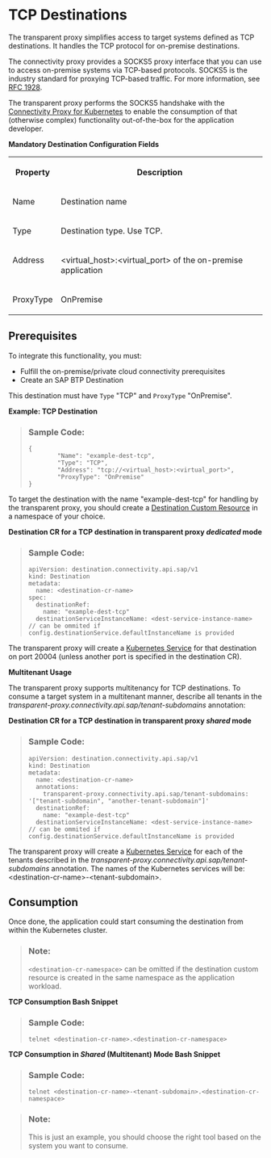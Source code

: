 <!-- loio558b39a971c74f75835bc29d03199f23 -->

# TCP Destinations

The transparent proxy simplifies access to target systems defined as TCP destinations. It handles the TCP protocol for on-premise destinations.

The connectivity proxy provides a SOCKS5 proxy interface that you can use to access on-premise systems via TCP-based protocols. SOCKS5 is the industry standard for proxying TCP-based traffic. For more information, see [RFC 1928](https://www.ietf.org/rfc/rfc1928.txt).

The transparent proxy performs the SOCKS5 handshake with the [Connectivity Proxy for Kubernetes](connectivity-proxy-for-kubernetes-e661713.md) to enable the consumption of that \(otherwise complex\) functionality out-of-the-box for the application developer.

**Mandatory Destination Configuration Fields**


<table>
<tr>
<th valign="top">

Property

</th>
<th valign="top">

Description

</th>
</tr>
<tr>
<td valign="top">

Name

</td>
<td valign="top">

Destination name

</td>
</tr>
<tr>
<td valign="top">

Type

</td>
<td valign="top">

Destination type. Use TCP.

</td>
</tr>
<tr>
<td valign="top">

Address

</td>
<td valign="top">

<virtual\_host\>:<virtual\_port\> of the on-premise application

</td>
</tr>
<tr>
<td valign="top">

ProxyType

</td>
<td valign="top">

OnPremise

</td>
</tr>
</table>



<a name="loio558b39a971c74f75835bc29d03199f23__section_tfr_bwv_hcc"/>

## Prerequisites

To integrate this functionality, you must:

-   Fulfill the on-premise/private cloud connectivity prerequisites
-   Create an SAP BTP Destination

This destination must have `Type` "TCP" and `ProxyType` "OnPremise".

**Example: TCP Destination**

> ### Sample Code:  
> ```
> {
>         "Name": "example-dest-tcp",
>         "Type": "TCP",
>         "Address": "tcp://<virtual_host>:<virtual_port>",
>         "ProxyType": "OnPremise"
> }
> ```

To target the destination with the name "example-dest-tcp" for handling by the transparent proxy, you should create a [Destination Custom Resource](destination-custom-resource-fc7951e.md) in a namespace of your choice.

**Destination CR for a TCP destination in transparent proxy *dedicated* mode**

> ### Sample Code:  
> ```
> apiVersion: destination.connectivity.api.sap/v1
> kind: Destination
> metadata:
>   name: <destination-cr-name>
> spec: 
>   destinationRef:
>     name: "example-dest-tcp"
>   destinationServiceInstanceName: <dest-service-instance-name> // can be ommited if config.destinationService.defaultInstanceName is provided
> ```

The transparent proxy will create a [Kubernetes Service](https://kubernetes.io/docs/concepts/services-networking/service/) for that destination on port 20004 \(unless another port is specified in the destination CR\).

**Multitenant Usage** 

The transparent proxy supports multitenancy for TCP destinations. To consume a target system in a multitenant manner, describe all tenants in the *transparent-proxy.connectivity.api.sap/tenant-subdomains* annotation:

**Destination CR for a TCP destination in transparent proxy *shared* mode** 

> ### Sample Code:  
> ```
> apiVersion: destination.connectivity.api.sap/v1
> kind: Destination
> metadata:
>   name: <destination-cr-name>
>   annotations:
>     transparent-proxy.connectivity.api.sap/tenant-subdomains: '["tenant-subdomain", "another-tenant-subdomain"]'
>   destinationRef:
>     name: "example-dest-tcp"
>   destinationServiceInstanceName: <dest-service-instance-name> // can be ommited if config.destinationService.defaultInstanceName is provided
> ```

The transparent proxy will create a [Kubernetes Service](https://kubernetes.io/docs/concepts/services-networking/service/) for each of the tenants described in the *transparent-proxy.connectivity.api.sap/tenant-subdomains* annotation. The names of the Kubernetes services will be: <destination-cr-name\>-<tenant-subdomain\>.



<a name="loio558b39a971c74f75835bc29d03199f23__section_g4k_bwv_hcc"/>

## Consumption

Once done, the application could start consuming the destination from within the Kubernetes cluster.

> ### Note:  
> `<destination-cr-namespace>` can be omitted if the destination custom resource is created in the same namespace as the application workload.

**TCP Consumption Bash Snippet**

> ### Sample Code:  
> ```
> telnet <destination-cr-name>.<destination-cr-namespace>
> ```

**TCP Consumption in *Shared* \(Multitenant\) Mode Bash Snippet**

> ### Sample Code:  
> ```
> telnet <destination-cr-name>-<tenant-subdomain>.<destination-cr-namespace>
> ```

> ### Note:  
> This is just an example, you should choose the right tool based on the system you want to consume.

